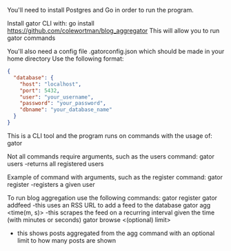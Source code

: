 You'll need to install Postgres and Go in order to run the program.

Install gator CLI with: go install https://github.com/colewortman/blog_aggregator
This will allow you to run gator commands

You'll also need a config file .gatorconfig.json which should be made in your home directory
Use the following format:
```json
{
  "database": {
    "host": "localhost",
    "port": 5432,
    "user": "your_username",
    "password": "your_password",
    "dbname": "your_database_name"
  }
}
```

This is a CLI tool and the program runs on commands with the usage of:
gator <command> <arguments>

Not all commands require arguments, such as the users command:
gator users
  -returns all registered users

Example of command with arguments, such as the register command:
gator register <username>
  -registers a given user

To run blog aggregation use the following commands:
gator register <username>
gator addfeed <feedname> <URL>
  -this uses an RSS URL to add a feed to the database
gator agg <time(m, s)>
  -this scrapes the feed on a recurring interval given the time (with minutes or seconds)
gator browse <(optional) limit>
  - this shows posts aggregated from the agg command with an optional limit to how many posts are shown
